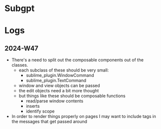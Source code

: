 # Subgpt

# Logs
## 2024-W47
- There's a need to split out the composable components out of the classes.
  - each subclass of these should be very small:
    - sublime_plugin.WindowCommand
    - sublime_plugin.TextCommand
  - window and view objects can be passed
  - the edit objects need a bit more thought
  - but things like these should be composable functions
    - read/parse window contents
    - inserts
    - identify scope
- In order to render things properly on pages I may want to include tags in the messages that get passed around

